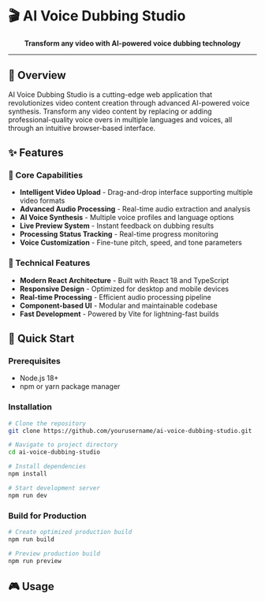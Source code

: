 
# 🎬 AI Voice Dubbing Studio

<div align="center">

**Transform any video with AI-powered voice dubbing technology**

</div>

---

## 🌟 Overview

AI Voice Dubbing Studio is a cutting-edge web application that revolutionizes video content creation through advanced AI-powered voice synthesis. Transform any video content by replacing or adding professional-quality voice overs in multiple languages and voices, all through an intuitive browser-based interface.

## ✨ Features

### 🎯 Core Capabilities
- **Intelligent Video Upload** - Drag-and-drop interface supporting multiple video formats
- **Advanced Audio Processing** - Real-time audio extraction and analysis
- **AI Voice Synthesis** - Multiple voice profiles and language options
- **Live Preview System** - Instant feedback on dubbing results
- **Processing Status Tracking** - Real-time progress monitoring
- **Voice Customization** - Fine-tune pitch, speed, and tone parameters

### 🔧 Technical Features
- **Modern React Architecture** - Built with React 18 and TypeScript
- **Responsive Design** - Optimized for desktop and mobile devices
- **Real-time Processing** - Efficient audio processing pipeline
- **Component-based UI** - Modular and maintainable codebase
- **Fast Development** - Powered by Vite for lightning-fast builds

## 🚀 Quick Start

### Prerequisites
- Node.js 18+ 
- npm or yarn package manager

### Installation

```bash
# Clone the repository
git clone https://github.com/yourusername/ai-voice-dubbing-studio.git

# Navigate to project directory
cd ai-voice-dubbing-studio

# Install dependencies
npm install

# Start development server
npm run dev
```

### Build for Production

```bash
# Create optimized production build
npm run build

# Preview production build
npm run preview
```

## 🎮 Usage
</div>



